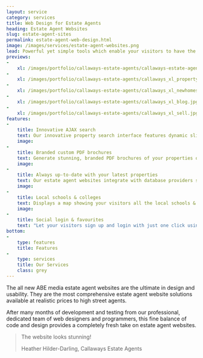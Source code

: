 ```yaml
---
layout: service
category: services
title: Web Design for Estate Agents
heading: Estate Agent Websites
slug: estate-agent-sites
permalink: estate-agent-web-design.html
image: /images/services/estate-agent-websites.png
lead: Powerful yet simple tools which enable your visitors to have the best user experience on your website
previews:
-
    xl: /images/portfolio/callaways-estate-agents/callaways-estate-agents-homepage_xl.jpg
-
    xl: /images/portfolio/callaways-estate-agents/callaways_xl_property.jpg
-
    xl: /images/portfolio/callaways-estate-agents/callaways_xl_newhomes.jpg
-
    xl: /images/portfolio/callaways-estate-agents/callaways_xl_blog.jpg
-
    xl: /images/portfolio/callaways-estate-agents/callaways_xl_sell.jpg
features:
-
    title: Innovative AJAX search
    text: Our innovative property search interface features dynamic sliders & instant results which update as the user selects search parameters.
    image: 
-
    title: Branded custom PDF brochures
    text: Generate stunning, branded PDF brochures of your properties on-the-fly which can be customised by the user to only include the data they want.
    image:
-
    title: Always up-to-date with your latest properties
    text: Our estate agent websites integrate with database providers such as DezRez so they are always up-to-date with your latest properties.
    image:
-
    title: Local schools & colleges
    text: Displays a map showing your visitors all the local schools & colleges with links to Ofsted inspection data and exam performance results.
    image:
-
    title: Social login & favourites
    text: "Let your visitors sign up and login with just one click using social profiles such as Google, LinkedIn or Facebook. This has proven to increase registration rates by up to 50%! (Source: Janrain.com)"
bottom:
-
    type: features
    title: Features
-
    type: services
    title: Our Services
    class: grey
---
```

The all new ABE media estate agent websites are the ultimate in design and usability. They are the most comprehensive estate agent website solutions available at realistic prices to high street agents.

After many months of development and testing from our professional, dedicated team of web designers and programmers, this fine balance of code and design provides a completely fresh take on estate agent websites.

<blockquote>
        <p>The website looks stunning!</p>
        <footer>Heather Hilder-Darling, Callaways Estate Agents</footer>
      </blockquote>